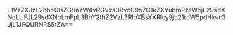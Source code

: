 L1VzZXJzL2hhbGlsZG9nYW4vRGVza3RvcC9oZC1kZXYubm9zeW5jL29sdXNoLUFJL29sdXNoLmFpL3BhY2thZ2VzL3RlbXBsYXRlcy9jb21tdW5pdHkvc3JjL1JFQURNRS5tZA==